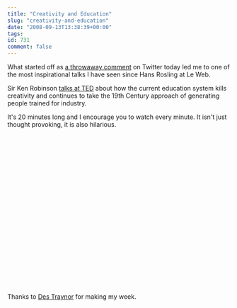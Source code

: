 ```yaml
---
title: "Creativity and Education"
slug: "creativity-and-education"
date: "2008-09-13T13:38:39+00:00"
tags:
id: 731
comment: false
---
```


What started off as [a throwaway comment](http://twitter.com/conoro/statuses/920049669) on Twitter today led me to one of the most inspirational talks I have seen since Hans Rosling at Le Web.

Sir Ken Robinson [talks at TED](http://www.ted.com/index.php/talks/ken_robinson_says_schools_kill_creativity.html) about how the current education system kills creativity and continues to take the 19th Century approach of generating people trained for industry.

It's 20 minutes long and I encourage you to watch every minute. It isn't just thought provoking, it is also hilarious.

<object width="425" height="344"><param name="movie" value="http://www.youtube.com/v/iG9CE55wbtY&hl=en&fs=1"></param><param name="allowFullScreen" value="true"></param><param name="allowscriptaccess" value="always"></param><embed src="http://www.youtube.com/v/iG9CE55wbtY&hl=en&fs=1" type="application/x-shockwave-flash" allowscriptaccess="always" allowfullscreen="true" width="425" height="344"></embed></object>

Thanks to [Des Traynor](http://twitter.com/destraynor/statuses/920051814) for making my week.
